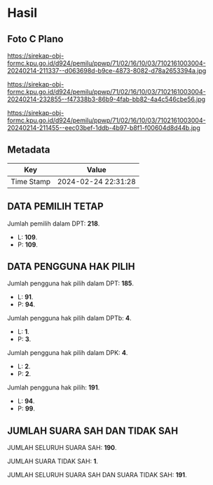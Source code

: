 # Hasil

## Foto C Plano

https://sirekap-obj-formc.kpu.go.id/d924/pemilu/ppwp/71/02/16/10/03/7102161003004-20240214-211337--d063698d-b9ce-4873-8082-d78a2653394a.jpg

https://sirekap-obj-formc.kpu.go.id/d924/pemilu/ppwp/71/02/16/10/03/7102161003004-20240214-232855--f47338b3-86b9-4fab-bb82-4a4c546cbe56.jpg

https://sirekap-obj-formc.kpu.go.id/d924/pemilu/ppwp/71/02/16/10/03/7102161003004-20240214-211455--eec03bef-1ddb-4b97-b8f1-f00604d8d44b.jpg


## Metadata

| Key        | Value               |
| ---------- | ------------------- |
| Time Stamp | 2024-02-24 22:31:28 |


## DATA PEMILIH TETAP

Jumlah pemilih dalam DPT: **218**.
 * L: **109**.
 * P: **109**.

## DATA PENGGUNA HAK PILIH

Jumlah pengguna hak pilih dalam DPT: **185**.
 * L: **91**.
 * P: **94**.

Jumlah pengguna hak pilih dalam DPTb: **4**.
 * L: **1**.
 * P: **3**.

Jumlah pengguna hak pilih dalam DPK: **4**.
 * L: **2**.
 * P: **2**.

Jumlah pengguna hak pilih: **191**.
 * L: **94**.
 * P: **99**.

## JUMLAH SUARA SAH DAN TIDAK SAH

JUMLAH SELURUH SUARA SAH: **190**.

JUMLAH SUARA TIDAK SAH: **1**.

JUMLAH SELURUH SUARA SAH DAN SUARA TIDAK SAH: **191**.


